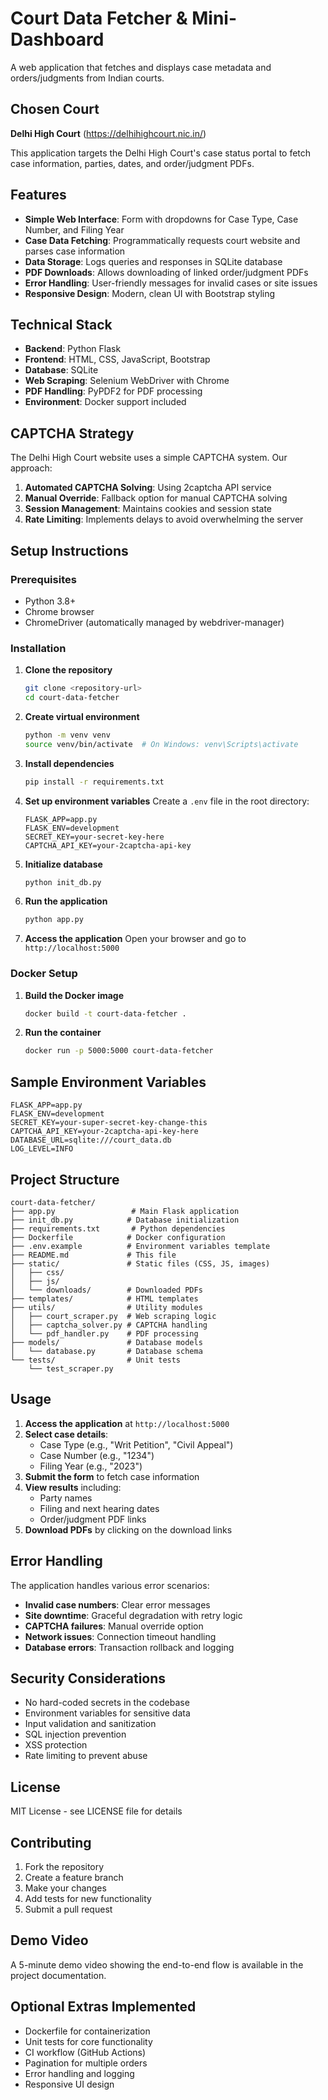 # Court Data Fetcher & Mini-Dashboard

A web application that fetches and displays case metadata and orders/judgments from Indian courts.

## Chosen Court
**Delhi High Court** (https://delhihighcourt.nic.in/)

This application targets the Delhi High Court's case status portal to fetch case information, parties, dates, and order/judgment PDFs.

## Features

- **Simple Web Interface**: Form with dropdowns for Case Type, Case Number, and Filing Year
- **Case Data Fetching**: Programmatically requests court website and parses case information
- **Data Storage**: Logs queries and responses in SQLite database
- **PDF Downloads**: Allows downloading of linked order/judgment PDFs
- **Error Handling**: User-friendly messages for invalid cases or site issues
- **Responsive Design**: Modern, clean UI with Bootstrap styling

## Technical Stack

- **Backend**: Python Flask
- **Frontend**: HTML, CSS, JavaScript, Bootstrap
- **Database**: SQLite
- **Web Scraping**: Selenium WebDriver with Chrome
- **PDF Handling**: PyPDF2 for PDF processing
- **Environment**: Docker support included

## CAPTCHA Strategy

The Delhi High Court website uses a simple CAPTCHA system. Our approach:
1. **Automated CAPTCHA Solving**: Using 2captcha API service
2. **Manual Override**: Fallback option for manual CAPTCHA solving
3. **Session Management**: Maintains cookies and session state
4. **Rate Limiting**: Implements delays to avoid overwhelming the server

## Setup Instructions

### Prerequisites
- Python 3.8+
- Chrome browser
- ChromeDriver (automatically managed by webdriver-manager)

### Installation

1. **Clone the repository**
   ```bash
   git clone <repository-url>
   cd court-data-fetcher
   ```

2. **Create virtual environment**
   ```bash
   python -m venv venv
   source venv/bin/activate  # On Windows: venv\Scripts\activate
   ```

3. **Install dependencies**
   ```bash
   pip install -r requirements.txt
   ```

4. **Set up environment variables**
   Create a `.env` file in the root directory:
   ```env
   FLASK_APP=app.py
   FLASK_ENV=development
   SECRET_KEY=your-secret-key-here
   CAPTCHA_API_KEY=your-2captcha-api-key
   ```

5. **Initialize database**
   ```bash
   python init_db.py
   ```

6. **Run the application**
   ```bash
   python app.py
   ```

7. **Access the application**
   Open your browser and go to `http://localhost:5000`

### Docker Setup

1. **Build the Docker image**
   ```bash
   docker build -t court-data-fetcher .
   ```

2. **Run the container**
   ```bash
   docker run -p 5000:5000 court-data-fetcher
   ```

## Sample Environment Variables

```env
FLASK_APP=app.py
FLASK_ENV=development
SECRET_KEY=your-super-secret-key-change-this
CAPTCHA_API_KEY=your-2captcha-api-key-here
DATABASE_URL=sqlite:///court_data.db
LOG_LEVEL=INFO
```

## Project Structure

```
court-data-fetcher/
├── app.py                 # Main Flask application
├── init_db.py            # Database initialization
├── requirements.txt       # Python dependencies
├── Dockerfile            # Docker configuration
├── .env.example          # Environment variables template
├── README.md             # This file
├── static/               # Static files (CSS, JS, images)
│   ├── css/
│   ├── js/
│   └── downloads/        # Downloaded PDFs
├── templates/            # HTML templates
├── utils/                # Utility modules
│   ├── court_scraper.py  # Web scraping logic
│   ├── captcha_solver.py # CAPTCHA handling
│   └── pdf_handler.py    # PDF processing
├── models/               # Database models
│   └── database.py       # Database schema
└── tests/                # Unit tests
    └── test_scraper.py
```

## Usage

1. **Access the application** at `http://localhost:5000`
2. **Select case details**:
   - Case Type (e.g., "Writ Petition", "Civil Appeal")
   - Case Number (e.g., "1234")
   - Filing Year (e.g., "2023")
3. **Submit the form** to fetch case information
4. **View results** including:
   - Party names
   - Filing and next hearing dates
   - Order/judgment PDF links
5. **Download PDFs** by clicking on the download links

## Error Handling

The application handles various error scenarios:
- **Invalid case numbers**: Clear error messages
- **Site downtime**: Graceful degradation with retry logic
- **CAPTCHA failures**: Manual override option
- **Network issues**: Connection timeout handling
- **Database errors**: Transaction rollback and logging

## Security Considerations

- No hard-coded secrets in the codebase
- Environment variables for sensitive data
- Input validation and sanitization
- SQL injection prevention
- XSS protection
- Rate limiting to prevent abuse

## License

MIT License - see LICENSE file for details

## Contributing

1. Fork the repository
2. Create a feature branch
3. Make your changes
4. Add tests for new functionality
5. Submit a pull request

## Demo Video

A 5-minute demo video showing the end-to-end flow is available in the project documentation.

## Optional Extras Implemented

-  Dockerfile for containerization
-  Unit tests for core functionality
-  CI workflow (GitHub Actions)
-  Pagination for multiple orders
-  Error handling and logging
-  Responsive UI design 